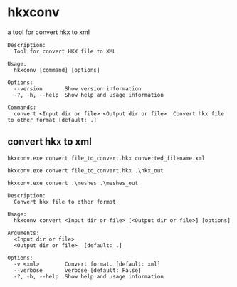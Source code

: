 # hkxconv
a tool for convert hkx to xml

```
Description:
  Tool for convert HKX file to XML

Usage:
  hkxconv [command] [options]

Options:
  --version       Show version information
  -?, -h, --help  Show help and usage information

Commands:
  convert <Input dir or file> <Output dir or file>  Convert hkx file to other format [default: .]
```

## convert hkx to xml
`hkxconv.exe convert file_to_convert.hkx converted_filename.xml`

`hkxconv.exe convert file_to_convert.hkx .\hkx_out`

`hkxconv.exe convert .\meshes .\meshes_out`

```
Description:
  Convert hkx file to other format

Usage:
  hkxconv convert <Input dir or file> [<Output dir or file>] [options]

Arguments:
  <Input dir or file>
  <Output dir or file>  [default: .]

Options:
  -v <xml>        Convert format. [default: xml]
  --verbose       verbose [default: False]
  -?, -h, --help  Show help and usage information
```
